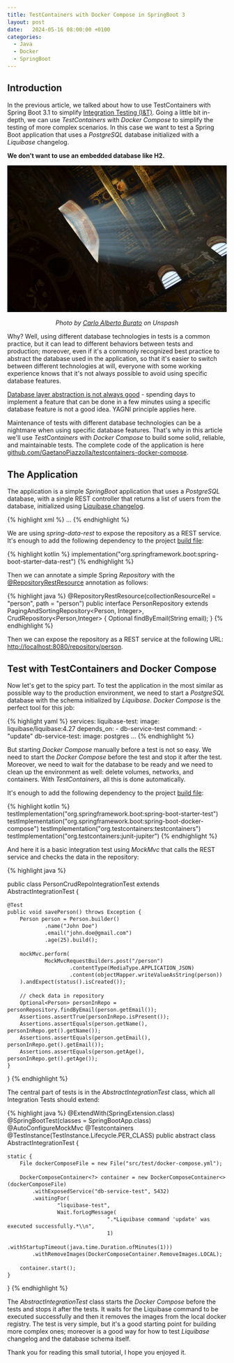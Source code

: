 ```yaml
---
title: TestContainers with Docker Compose in SpringBoot 3  
layout: post
date:   2024-05-16 08:00:00 +0100
categories:
  - Java
  - Docker
  - SpringBoot
---
```


## Introduction

In the previous article, we talked about how to use TestContainers with Spring Boot 3.1 to simplify [Integration Testing (I&T)](https://en.wikipedia.org/wiki/Integration_testing).
Going a little bit in-depth, we can use _TestContainers_ with _Docker Compose_ to simplify the testing of more complex scenarios.
In this case we want to test a Spring Boot application that uses a _PostgreSQL_ database initialized with a _Liquibase_ changelog.


<b>We don't want to use an embedded database like H2.</b>

<div align="center">
    <img src="/assets/ceiling.png" style="content-visibility:auto" alt="Ceiling" loading="lazy" decoding="async">
</div>
<p style="text-align:center; font-style: italic;">Photo by <a href="https://unsplash.com/photos/white-ceiling-with-gold-frame-SMDX3gLEu_M">Carlo Alberto Burato</a> on Unspash</p>

Why? Well, using different database technologies in tests is a common practice, but it can lead to different behaviors 
between tests and production; moreover, even if it's a commonly recognized
best practice to abstract the database used in the application, so that it's easier to switch between different technologies at will, 
everyone with some working experience knows that it's not always possible to avoid using specific database features.


[Database layer abstraction is not always good](https://enterprisecraftsmanship.com/posts/should-you-abstract-database/) - spending days to implement a feature that can be done in a few minutes using a specific database feature is not a good idea. 
YAGNI principle applies here.


Maintenance of tests with different database technologies can be a nightmare when using specific database features.
That's why in this article we'll use _TestContainers_ with _Docker Compose_ to build some solid, reliable, and maintainable tests.
The complete code of the application is here [github.com/GaetanoPiazzolla/testcontainers-docker-compose](https://github.com/GaetanoPiazzolla/springboot-testcontainers-docker-compose).

## The Application

The application is a simple _SpringBoot_ application that uses a _PostgreSQL_ database, 
with a single REST controller that returns a list of users from the database, 
initialized using [Liquibase changelog](https://github.com/GaetanoPiazzolla/springboot-testcontainers-docker-compose/blob/master/liquibase/changelog/db.changelog.xml).

{% highlight xml %}
<databaseChangeLog>
    <changeSet id="1" author="Gaetano">
        <sqlFile path="01_schema.sql"/>
    </changeSet>
    ...
</databaseChangeLog>
{% endhighlight %}


We are using _spring-data-rest_ to expose the repository as a REST service. It's enough to add the following dependency to the project
[build file](https://github.com/GaetanoPiazzolla/springboot-testcontainers-docker-compose/blob/master/build.gradle.kts):

{% highlight kotlin %}
implementation("org.springframework.boot:spring-boot-starter-data-rest")
{% endhighlight %}

Then we can annotate a simple Spring _Repository_ with the [@RepositoryRestResource](https://docs.spring.io/spring-data/rest/docs/current/api/org/springframework/data/rest/core/annotation/RepositoryRestResource.html) 
annotation as follows:

{% highlight java %}
@RepositoryRestResource(collectionResourceRel = "person", path = "person")
public interface PersonRepository extends PagingAndSortingRepository<Person, Integer>, CrudRepository<Person,Integer> {
    Optional<Person> findByEmail(String email);
}
{% endhighlight %}

Then we can expose the repository as a REST service at the following URL: [http://localhost:8080/repository/person](http://localhost:8080/repository/person). 

## Test with TestContainers and Docker Compose
Now let's get to the spicy part. To test the application in the most similar as possible way to the production environment, 
we need to start a _PostgreSQL_ database with the schema initialized by _Liquibase_.
_Docker Compose_ is the perfect tool for this job:

{% highlight yaml %}
services:
    liquibase-test:
        image: liquibase/liquibase:4.27
        depends_on:
        - db-service-test
        command:
        - "update"
    db-service-test:
        image: postgres
...
{% endhighlight %}

But starting _Docker Compose_ manually before a test is not so easy. We need to start the _Docker Compose_ before the test and stop it after the test.
Moreover, we need to wait for the database to be ready and we need to clean up the environment as well:
delete volumes, networks, and containers. With _TestContainers_, all this is done automatically. 

It's enough to add the following dependency to the project 
[build file](https://github.com/GaetanoPiazzolla/springboot-testcontainers-docker-compose/blob/master/build.gradle.kts):

{% highlight kotlin %}
testImplementation("org.springframework.boot:spring-boot-starter-test")
testImplementation("org.springframework.boot:spring-boot-docker-compose")
testImplementation("org.testcontainers:testcontainers")
testImplementation("org.testcontainers:junit-jupiter")
{% endhighlight %}

And here it is a basic integration test using _MockMvc_ that calls the REST service and checks the data in the repository:

{% highlight java %}

public class PersonCrudRepoIntegrationTest extends AbstractIntegrationTest {

    @Test
    public void savePerson() throws Exception {
        Person person = Person.builder()
                .name("John Doe")
                .email("john.doe@gmail.com")
                .age(25).build();

        mockMvc.perform(
                MockMvcRequestBuilders.post("/person")
                        .contentType(MediaType.APPLICATION_JSON)
                        .content(objectMapper.writeValueAsString(person))
        ).andExpect(status().isCreated());

        // check data in repository
        Optional<Person> personInRepo = personRepository.findByEmail(person.getEmail());
        Assertions.assertTrue(personInRepo.isPresent());
        Assertions.assertEquals(person.getName(), personInRepo.get().getName());
        Assertions.assertEquals(person.getEmail(), personInRepo.get().getEmail());
        Assertions.assertEquals(person.getAge(), personInRepo.get().getAge());
    }
}
{% endhighlight %}

The central part of tests is in the _AbstractIntegrationTest_ class, which all Integration Tests should extend:

{% highlight java %}
@ExtendWith(SpringExtension.class)
@SpringBootTest(classes = SpringBootApp.class)
@AutoConfigureMockMvc
@Testcontainers
@TestInstance(TestInstance.Lifecycle.PER_CLASS)
public abstract class AbstractIntegrationTest {

    static {
        File dockerComposeFile = new File("src/test/docker-compose.yml");
        
        DockerComposeContainer<?> container = new DockerComposeContainer<>(dockerComposeFile)
            .withExposedService("db-service-test", 5432)
            .waitingFor(
                    "liquibase-test",
                    Wait.forLogMessage(
                                    ".*Liquibase command 'update' was executed successfully.*\\n",
                                    1)
                            .withStartupTimeout(java.time.Duration.ofMinutes(1)))
            .withRemoveImages(DockerComposeContainer.RemoveImages.LOCAL);

        container.start();
    }
}
{% endhighlight %}

The _AbstractIntegrationTest_ class starts the _Docker Compose_ before the tests and stops it after the tests.
It waits for the Liquibase command to be executed successfully and then it removes the images from the local docker registry.
The test is very simple, but it's a good starting point for building more complex ones; moreover is a good way 
for how to test _Liquibase_ changelog and the database schema itself.


Thank you for reading this small tutorial, I hope you enjoyed it. 
